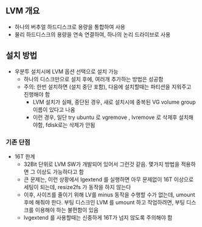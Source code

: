 ## LVM 개요
- 하나의 버추얼 하드디스크로 용량을 통합하여 사용
- 물리 하드디스크의 용량을 연속 연결하여, 하나의 논리 드라이브로 사용

## 설치 방법
- 우분투 설치시에 LVM 옵션 선택으로 설치 가능
  - 하나의 디스크만으로 설치 후에, 여러개 추가하는 방법은 성공함
  - 주의: 한번 설치하면 (설치 중단 포함), 다음에 설치할때는 파티션을 지워주고 진행해야 함
    - LVM 설치가 실패, 중단된 경우, 새로 설치시에 중복된 VG volume group 이름이 있다고 나옴 
    - 이런 경우, 일단 try ubuntu 로 vgremove , lvremove 로 삭제후 설치해야함, fdisk로는 삭제가 안됨
    
### 기존 단점
- 16T 한계
  - 32Bit 단위로 LVM SW가 개발되어 있어서 그런것 같음. 몇가지 방법을 적용하면 그 이상도 가능하다고 함
  - 큰 문제는, 이런 상황에서 lgextend 를 실행하면 아무 문제없이 16T 이상으로 세팅이 되는데, resize2fs 가 동작을 하지 않는다
  - 이후, 사이즈를 줄이기 위해 LV를 minus 동작을 수행할 수가 없는데, umount 후에 해줘야 한다. 부팅 디스크인 LVM 를 umount 하고 작업하려면, 부팅 디스크를 이용해야 하는 불편함이 있음
  - lvgextend 를 사용할때는 신중하게 16T가 넘지 않도록 주의해야 함
